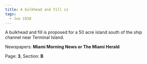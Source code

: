 ```yaml
---  
title: A bulkhead and fill is  
tags:  
  - Jun 1938  
---  
```

  
A bulkhead and fill is proposed for a 50 acre island south of the ship channel near Terminal Island.  
  
Newspapers: **Miami Morning News or The Miami Herald**  
  
Page: **3**, Section: **B** 
